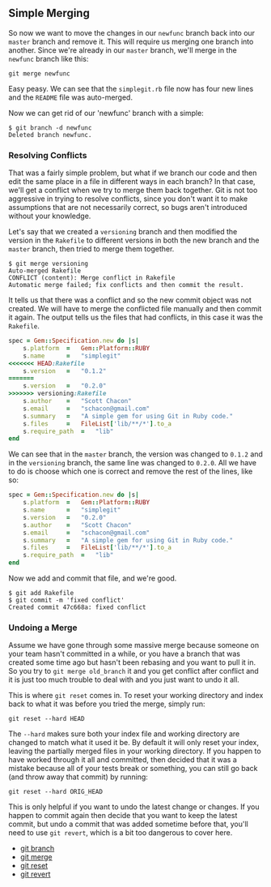 <!--
SPDX-FileCopyrightText: 2008 Geoffrey Grosenbach <boss@topfunky.com>
SPDX-FileCopyrightText: 2008 Scott Chacon <schacon@gmail.com>

SPDX-License-Identifier: CC-BY-SA-3.0
-->

## Simple Merging

<!-- SIDEBAR
---

#### Branching and Merging Screencast

In this screencast,
we take you through a workflow where we branch,
stash and merge several times.
It demonstrates the `branch` and `show-branch` commands,
how to switch branches,
how to stash changes,
how to list and apply stashes,
how to resolve conflicts,
how to create and delete topic branches,
and what fast-forward merges are.

movie. c6-branch-merge.mov

---
SIDEBAR -->

So now we want to move the changes in our `newfunc` branch
back into our `master` branch and remove it.
This will require us merging one branch into another.
Since we're already in our `master` branch,
we'll merge in the `newfunc` branch like this:

```shell
git merge newfunc
```

Easy peasy.
We can see that the `simplegit.rb` file now has four new lines
and the `README` file was auto-merged.

Now we can get rid of our 'newfunc' branch with a simple:

```shell
$ git branch -d newfunc
Deleted branch newfunc.
```

### Resolving Conflicts

That was a fairly simple problem,
but what if we branch our code
and then edit the same place in a file in different ways in each branch?
In that case,
we'll get a conflict when we try to merge them back together.
Git is not too aggressive in trying to resolve conflicts,
since you don't want it to make assumptions that are not necessarily correct,
so bugs aren't introduced without your knowledge.

Let's say that we created a `versioning` branch
and then modified the version in the `Rakefile` to different versions
in both the new branch and the `master` branch,
then tried to merge them together.

```shell
$ git merge versioning
Auto-merged Rakefile
CONFLICT (content): Merge conflict in Rakefile
Automatic merge failed; fix conflicts and then commit the result.
```

It tells us that there was a conflict
and so the new commit object was not created.
We will have to merge the conflicted file manually
and then commit it again.
The output tells us the files that had conflicts,
in this case it was the `Rakefile`.

```ruby
spec = Gem::Specification.new do |s|
    s.platform  =   Gem::Platform::RUBY
    s.name      =   "simplegit"
<<<<<<< HEAD:Rakefile
    s.version   =   "0.1.2"
=======
    s.version   =   "0.2.0"
>>>>>>> versioning:Rakefile
    s.author    =   "Scott Chacon"
    s.email     =   "schacon@gmail.com"
    s.summary   =   "A simple gem for using Git in Ruby code."
    s.files     =   FileList['lib/**/*'].to_a
    s.require_path  =   "lib"
end
```

We can see that in the `master` branch,
the version was changed to `0.1.2` and in the `versioning` branch,
the same line was changed to `0.2.0`.
All we have to do is choose which one is correct
and remove the rest of the lines,
like so:

```ruby
spec = Gem::Specification.new do |s|
    s.platform  =   Gem::Platform::RUBY
    s.name      =   "simplegit"
    s.version   =   "0.2.0"
    s.author    =   "Scott Chacon"
    s.email     =   "schacon@gmail.com"
    s.summary   =   "A simple gem for using Git in Ruby code."
    s.files     =   FileList['lib/**/*'].to_a
    s.require_path  =   "lib"
end
```

Now we add and commit that file,
and we're good.

```shell
$ git add Rakefile
$ git commit -m 'fixed conflict'
Created commit 47c668a: fixed conflict
```

### Undoing a Merge

Assume we have gone through some massive merge
because someone on your team hasn't committed in a while,
or you have a branch that was created some time ago
but hasn't been rebasing and you want to pull it in.
So you try to `git merge old_branch` it
and you get conflict after conflict
and it is just too much trouble to deal with
and you just want to undo it all.

This is where `git reset` comes in.
To reset your working directory and index back to what it was
before you tried the merge,
simply run:

```shell
git reset --hard HEAD
```

The `--hard` makes sure both your index file and working directory
are changed to match what it used it be.
By default it will only reset your index,
leaving the partially merged files in your working directory.
If you happen to have worked through it all and committed,
then decided that it was a mistake
because all of your tests break or something,
you can still go back (and throw away that commit) by running:

```shell
git reset --hard ORIG_HEAD
```

This is only helpful if you want to undo the latest change or changes.
If you happen to commit again
then decide that you want to keep the latest commit,
but undo a commit that was added sometime before that,
you'll need to use `git revert`,
which is a bit too dangerous to cover here.

- [git branch](https://www.kernel.org/pub/software/scm/git/docs/git-branch.html)
- [git merge](https://www.kernel.org/pub/software/scm/git/docs/git-merge.html)
- [git reset](https://www.kernel.org/pub/software/scm/git/docs/git-reset.html)
- [git revert](https://www.kernel.org/pub/software/scm/git/docs/git-revert.html)

